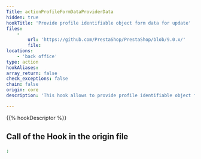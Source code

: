```yaml
---
Title: actionProfileFormDataProviderData
hidden: true
hookTitle: 'Provide profile identifiable object form data for update'
files:
    -
        url: 'https://github.com/PrestaShop/PrestaShop/blob/9.0.x/'
        file: 
locations:
    - 'back office'
type: action
hookAliases: 
array_return: false
check_exceptions: false
chain: false
origin: core
description: 'This hook allows to provide profile identifiable object form data which will prefill the form in update/edition page'

---
```


{{% hookDescriptor %}}

## Call of the Hook in the origin file

```php
;
```
